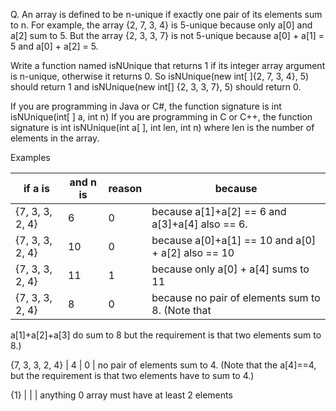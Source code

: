 Q. An array is defined to be n-unique if exactly one pair of its elements sum to n. For example, the array {2, 7, 3, 4} is 5-unique because only a[0] and a[2] sum to 5. But the array {2, 3, 3, 7} is not 5-unique because a[0] + a[1] = 5 and a[0] + a[2] = 5.

Write a function named isNUnique that returns 1 if its integer array argument is n-unique, otherwise it returns 0. So isNUnique(new int[ ]{2, 7, 3, 4}, 5) should return 1 and isNUnique(new int[] {2, 3, 3, 7}, 5) should return 0.

If you are programming in Java or C#, the function signature is int isNUnique(int[ ] a, int n)
If you are programming in C or C++, the function signature is int isNUnique(int a[ ], int len, int n) where len is the number of elements in the array.

Examples


if a is | and n is | reason | because
---|---|--- | ---
{7, 3, 3, 2, 4} | 6 | 0 | because a[1]+a[2] == 6 and a[3]+a[4] also == 6.
{7, 3, 3, 2, 4} | 10 | 0 | because a[0]+a[1] == 10 and a[0] + a[2] also == 10
{7, 3, 3, 2, 4} | 11 | 1 | because only a[0] + a[4] sums to 11
{7, 3, 3, 2, 4} | 8 | 0 | because no pair of elements sum to 8. (Note that
a[1]+a[2]+a[3] do sum to 8 but the requirement is that two
elements sum to 8.)

{7, 3, 3, 2, 4} | 4 | 0 | no pair of elements sum to 4. (Note that the a[4]==4, but
the requirement is that two elements have to sum to 4.)

{1} |  |  | anything 0 array must have at least 2 elements